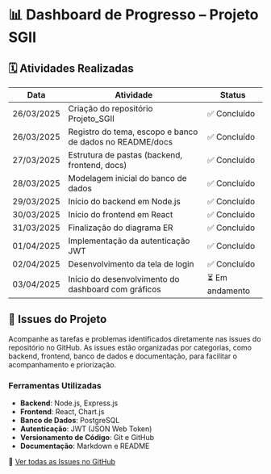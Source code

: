 # 📊 Dashboard de Progresso – Projeto SGII

## 🗓️ Atividades Realizadas

| Data       | Atividade                                                | Status          |
| ---------- | -------------------------------------------------------- | --------------- |
| 26/03/2025 | Criação do repositório Projeto_SGII                      | ✅ Concluído    |
| 26/03/2025 | Registro do tema, escopo e banco de dados no README/docs | ✅ Concluído    |
| 27/03/2025 | Estrutura de pastas (backend, frontend, docs)            | ✅ Concluído    |
| 28/03/2025 | Modelagem inicial do banco de dados                      | ✅ Concluído    |
| 29/03/2025 | Início do backend em Node.js                             | ✅ Concluído    |
| 30/03/2025 | Início do frontend em React                              | ✅ Concluído    |
| 31/03/2025 | Finalização do diagrama ER                               | ✅ Concluído    |
| 01/04/2025 | Implementação da autenticação JWT                        | ✅ Concluído    |
| 02/04/2025 | Desenvolvimento da tela de login                         | ✅ Concluído    |
| 03/04/2025 | Início do desenvolvimento do dashboard com gráficos      | ⏳ Em andamento |

## 🔧 Issues do Projeto

Acompanhe as tarefas e problemas identificados diretamente nas issues do repositório no GitHub. As issues estão organizadas por categorias, como backend, frontend, banco de dados e documentação, para facilitar o acompanhamento e priorização.

### Ferramentas Utilizadas

- **Backend**: Node.js, Express.js
- **Frontend**: React, Chart.js
- **Banco de Dados**: PostgreSQL
- **Autenticação**: JWT (JSON Web Token)
- **Versionamento de Código**: Git e GitHub
- **Documentação**: Markdown e README

🔗 [Ver todas as Issues no GitHub](https://github.com/Bianchi613/Projeto_SGII/issues)
